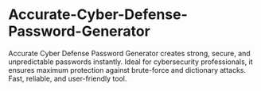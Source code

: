 # Accurate-Cyber-Defense-Password-Generator
Accurate Cyber Defense Password Generator creates strong, secure, and unpredictable passwords instantly. Ideal for cybersecurity professionals, it ensures maximum protection against brute-force and dictionary attacks. Fast, reliable, and user-friendly tool.
